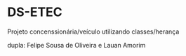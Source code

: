 # DS-ETEC
Projeto concenssionária/veículo utilizando classes/herança

dupla: Felipe Sousa de Oliveira e Lauan Amorim

